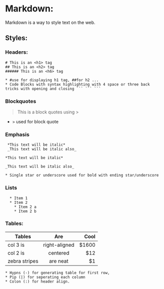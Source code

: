 # Markdown: 
  Markdown is a way to style text on the web.
  
 ## Styles:
   ### Headers:
   ```
   # This is an <h1> tag
   ## This is an <h2> tag
   ###### This is an <h6> tag
  ```
    * #use for displaying h1 tag, ##for h2 ...
    * Code Blocks with syntax highlighting with 4 space or three back tricks with opening and closing ``` ``` ```

   ### Blockquotes
   > This is a block quotes using >
   * ``` > ``` used for block quote

   ### Emphasis
   ```
    *This text will be italic*
    _This text will be italic also_
   ``` 
    *This text will be italic*

    _This text will be italic also_

    * Single star or underscore used for bold with ending star/underscore

   ### Lists
      * Item 1
      * Item 2
        * Item 2 a
        * Item 2 b

  


   ### Tables:
  | Tables        | Are           | Cool  |
  | -----------   |:-----------:  | -----:|
  | col 3 is      | right-aligned | $1600 |
  | col 2 is      | centered      |   $12 |
  | zebra stripes | are neat      |    $1 |
  
    * Hypns (-) for generating table for first row,
    * Pip (|) for seperating each column
    * Colon (:) for header align.
